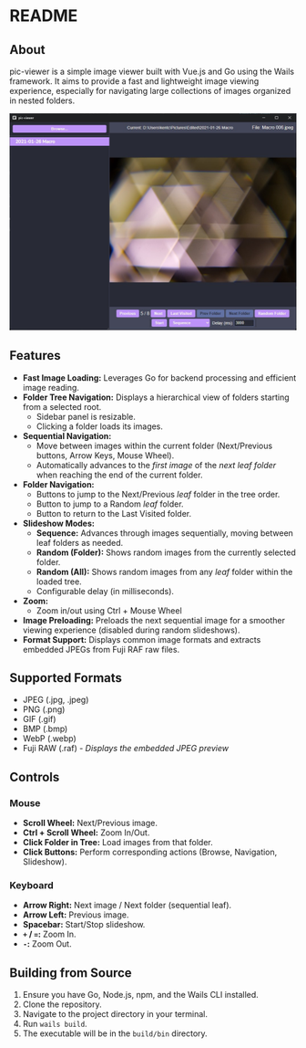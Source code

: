 # README

## About

pic-viewer is a simple image viewer built with Vue.js and Go using the Wails framework. It aims to provide a fast and lightweight image viewing experience, especially for navigating large collections of images organized in nested folders.

![Program Screenshot](docs/screenshot.jpg)

## Features

- **Fast Image Loading:** Leverages Go for backend processing and efficient image reading.
- **Folder Tree Navigation:** Displays a hierarchical view of folders starting from a selected root.
  - Sidebar panel is resizable.
  - Clicking a folder loads its images.
- **Sequential Navigation:**
  - Move between images within the current folder (Next/Previous buttons, Arrow Keys, Mouse Wheel).
  - Automatically advances to the _first image_ of the _next leaf folder_ when reaching the end of the current folder.
- **Folder Navigation:**
  - Buttons to jump to the Next/Previous _leaf_ folder in the tree order.
  - Button to jump to a Random _leaf_ folder.
  - Button to return to the Last Visited folder.
- **Slideshow Modes:**
  - **Sequence:** Advances through images sequentially, moving between leaf folders as needed.
  - **Random (Folder):** Shows random images from the currently selected folder.
  - **Random (All):** Shows random images from any _leaf_ folder within the loaded tree.
  - Configurable delay (in milliseconds).
- **Zoom:**
  - Zoom in/out using Ctrl + Mouse Wheel
- **Image Preloading:** Preloads the next sequential image for a smoother viewing experience (disabled during random slideshows).
- **Format Support:** Displays common image formats and extracts embedded JPEGs from Fuji RAF raw files.

## Supported Formats

- JPEG (.jpg, .jpeg)
- PNG (.png)
- GIF (.gif)
- BMP (.bmp)
- WebP (.webp)
- Fuji RAW (.raf) - _Displays the embedded JPEG preview_

## Controls

### Mouse

- **Scroll Wheel:** Next/Previous image.
- **Ctrl + Scroll Wheel:** Zoom In/Out.
- **Click Folder in Tree:** Load images from that folder.
- **Click Buttons:** Perform corresponding actions (Browse, Navigation, Slideshow).

### Keyboard

- **Arrow Right:** Next image / Next folder (sequential leaf).
- **Arrow Left:** Previous image.
- **Spacebar:** Start/Stop slideshow.
- **`+` / `=`:** Zoom In.
- **`-`:** Zoom Out.

## Building from Source

1. Ensure you have Go, Node.js, npm, and the Wails CLI installed.
2. Clone the repository.
3. Navigate to the project directory in your terminal.
4. Run `wails build`.
5. The executable will be in the `build/bin` directory.
